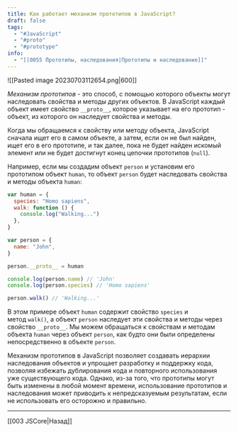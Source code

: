 ```yaml
---
title: Как работает механизм прототипов в JavaScript?
draft: false
tags:
  - "#JavaScript"
  - "#proto"
  - "#prototype"
info:
  - "[[0055 Прототипы, наследования|Прототипы и наследование]]"
---
```

![[Pasted image 20230703112654.png|600]]

_Механизм прототипов_ - это способ, с помощью которого объекты могут наследовать свойства и методы других объектов. В JavaScript каждый объект имеет свойство `__proto__`, которое указывает на его прототип - объект, из которого он наследует свойства и методы.

Когда мы обращаемся к свойству или методу объекта, JavaScript сначала ищет его в самом объекте, а затем, если он не был найден, ищет его в его прототипе, и так далее, пока не будет найден искомый элемент или не будет достигнут конец цепочки прототипов (`null`).

Например, если мы создадим объект `person` и установим его прототипом объект `human`, то объект `person` будет наследовать свойства и методы объекта `human`:

```javascript
var human = {
  species: "Homo sapiens",
  walk: function () {
    console.log("Walking...")
  },
}

var person = {
  name: "John",
}

person.__proto__ = human

console.log(person.name) // 'John'
console.log(person.species) // 'Homo sapiens'

person.walk() // 'Walking...'
```

В этом примере объект `human` содержит свойство `species` и метод `walk()`, а объект `person` наследует эти свойства и методы через свойство `__proto__`. Мы можем обращаться к свойствам и методам объекта `human` через объект `person`, как будто они были определены непосредственно в объекте `person`.

Механизм прототипов в JavaScript позволяет создавать иерархии наследования объектов и упрощает разработку и поддержку кода, позволяя избежать дублирования кода и повторного использования уже существующего кода. Однако, из-за того, что прототипы могут быть изменены в любой момент времени, использование прототипов и наследования может приводить к непредсказуемым результатам, если не использовать его осторожно и правильно.

---

[[003 JSCore|Назад]]